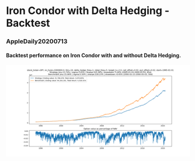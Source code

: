 # Iron Condor with Delta Hedging - Backtest
### AppleDaily20200713

#### Backtest performance on Iron Condor with and without Delta Hedging.
![](results/Figure_1_full.png "Backtest performance on Iron Condor with and without Delta Hedging")